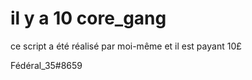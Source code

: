 # il y a 10 core_gang 

ce script a été réalisé par moi-même et il est payant 10£

Fédéral_35#8659

